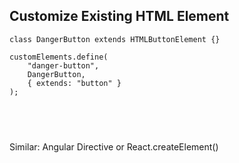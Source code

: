 ## Customize Existing HTML Element

```
class DangerButton extends HTMLButtonElement {}

customElements.define(
    "danger-button",
    DangerButton,
    { extends: "button" }
);
```
<pre class="fragment">
<code data-trim>
    <danger-button></danger-button>
</code>
</pre>

<p class="fragment">Similar: Angular Directive or React.createElement()</p>
